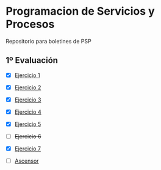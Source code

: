# Programacion de Servicios y Procesos
Repositorio para boletines de PSP

## 1º Evaluación
- [x] [Ejercicio 1](https://github.com/ppereiramoure/PSP/tree/main/src/ejercicio%201)
- [x] [Ejercicio 2](https://github.com/ppereiramoure/PSP/tree/main/src/ejercicio%202)
- [x] [Ejercicio 3](https://github.com/ppereiramoure/PSP/tree/main/src/ejercicio%203)
- [x] [Ejercicio 4](https://github.com/ppereiramoure/PSP/tree/main/src/ejercicio%204)
- [x] [Ejercicio 5](https://github.com/ppereiramoure/PSP/tree/main/src/ejercicio%205)
- [ ] ~~Ejercicio 6~~
- [x] [Ejercicio 7](https://github.com/ppereiramoure/PSP/tree/main/src/ejercicio%207)
- [ ] [Ascensor]()


